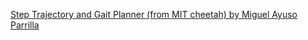 [Step Trajectory and Gait Planner (from MIT cheetah) by Miguel Ayuso Parrilla](https://hackaday.io/project/171456-diy-hobby-servos-quadruped-robot/log/178481-step-trajectory-and-gait-planner-from-mit-cheetah)